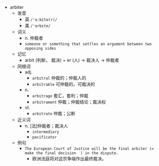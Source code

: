 - arbiter
  - 发音
    - 英 `/'ɑːbitə(r)/`
    - 美 `/'ɑrbɪtɚ/`
  - 词义
    - n. 仲裁者
    - `someone or something that settles an argument between two opposing sides`
  - 记忆
    - arbit (判断， 裁决) + er (人) → 裁决人 → 仲裁者
  - 同根词
    - adj.
      - `arbitral` 仲裁的；仲裁人的
      - `arbitrable` 可仲裁的，可裁决的
    - n.
      - `arbitrage` 套汇，套利；仲裁
      - `arbitrament` 仲裁；仲裁结论；裁决权
    - vt.
      - `arbitrate` 仲裁；公断
  - 近义词
    - n. [法]仲裁者；裁决人
      - `intermediary`
      - `pacificator`
  - 例句
    - `The European Court of Justice will be the final arbiter (=  make the final decision  ) in the dispute.`
      - 欧洲法庭将对这宗争端作出最终裁决。

